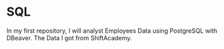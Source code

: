 # SQL
In my first repository, I will analyst Employees Data using PostgreSQL with DBeaver.
The Data I got from ShiftAcademy.
